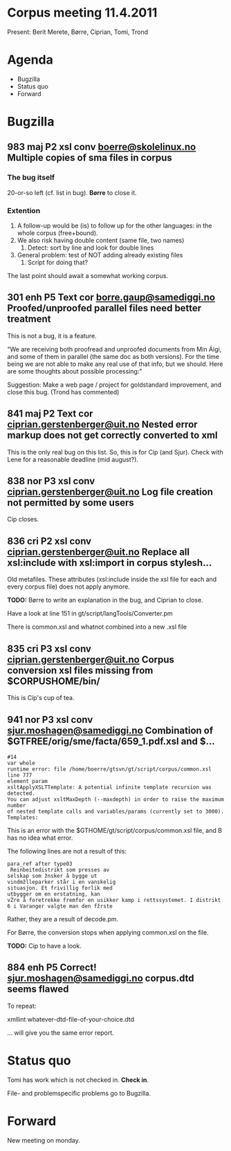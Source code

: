 # Corpus meeting 11.4.2011

Present: Berit Merete, Børre, Ciprian, Tomi, Trond

# Agenda

* Bugzilla
* Status quo
* Forward

#  Bugzilla

## 983	maj	P2	xsl conv	boerre@skolelinux.no	Multiple copies of sma files in corpus

### The bug itself

20-or-so left (cf. list in bug). **Børre** to close it.

### Extention

1. A follow-up would be (is) to follow up for the other languages: in the whole corpus (free+bound).
1. We also risk having double content (same file, two names)
    1. Detect: sort by line and look for double lines
1. General problem: test of NOT adding already existing files
    1. Script for doing that?

The last point should await a somewhat working corpus.

## 301	enh	P5	Text cor	borre.gaup@samediggi.no	Proofed/unproofed parallel files need better treatment

This is not a bug, it is a feature.

"We are receiving both proofread and unproofed documents from Min Áigi, and some
of them in parallel (the same doc as both versions). For the time being we are
not able to make any real use of that info, but we should. Here are some
thoughts about possible processing:"

Suggestion: Make a web page / project for goldstandard improvement, and close this bug.
(Trond has commented)

## 841	maj	P2	Text cor	ciprian.gerstenberger@uit.no	Nested error markup does not get correctly converted to xml

This is the only real bug on this list. So, this is for Cip (and Sjur). Check with Lene for a reasonable deadline (mid august?). 

## 838	nor	P3	xsl conv	ciprian.gerstenberger@uit.no	Log file creation not permitted by some users

Cip closes.

## 836	cri	P2	xsl conv	ciprian.gerstenberger@uit.no	Replace all xsl:include with xsl:import in corpus stylesh...

Old metafiles. These attributes (xsl:include inside the xsl file for each and every corpus file) does not apply anymore.

**TODO:** Børre to write an explanation in the bug, and Ciprian to close.

Have a look at line 151 in gt/script/langTools/Converter.pm

There is common.xsl and whatnot combined into a new .xsl file

## 835	cri	P3	xsl conv	ciprian.gerstenberger@uit.no	Corpus conversion xsl files missing from $CORPUSHOME/bin/

This is Cip's cup of tea.

## 941	nor	P3	xsl conv	sjur.moshagen@samediggi.no	Combination of $GTFREE/orig/sme/facta/659_1.pdf.xsl and $...

```
#14
var whole 
runtime error: file /home/boerre/gtsvn/gt/script/corpus/common.xsl line 777
element param
xsltApplyXSLTTemplate: A potential infinite template recursion was detected.
You can adjust xsltMaxDepth (--maxdepth) in order to raise the maximum number
of nested template calls and variables/params (currently set to 3000).
Templates:
```

This is an error with the $GTHOME/gt/script/corpus/common.xsl file, and B has no idea what error.

The following lines are not a result of this:

```
para_ref after type03
 Reinbeitedistrikt som presses av
selskap som žnsker å bygge ut
vindmžlleparker står i en vanskelig
situasjon. Et frivillig forlik med
utbygger om en erstatning, kan
vŽre å foretrekke fremfor en usikker kamp i rettssystemet. I distrikt
6 i Varanger valgte man den fžrste
```

Rather, they are a result of decode.pm.

For Børre, the conversion stops when applying common.xsl on the file.

**TODO:** Cip to have a look.

## 884	enh	P5	Correct!	sjur.moshagen@samediggi.no	corpus.dtd seems flawed

To repeat: 

xmllint whatever-dtd-file-of-your-choice.dtd

… will give you the same error report.

#  Status quo

Tomi has work which is not checked in. **Check in**.

File- and problemspecific problems go to Bugzilla.

#  Forward

New meeting on monday.
